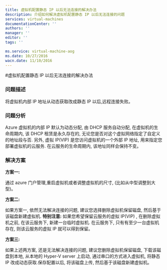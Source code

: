 ```yaml
---
title: 虚拟机配置静态 IP 以后无法连接的解决办法
description: 介绍如何解决虚拟机配置静态 IP 以后无法连接的问题
services: virtual-machines
documentationCenter: ''
authors: ''
manager: ''
editor: ''
tags: ''

ms.service: virtual-machine-aog
ms.date: 10/27/2016
wacn.date: 11/10/2016
---
```


#虚拟机配置静态 IP 以后无法连接的解决办法

### 问题描述

将虚拟机内部 IP 地址从动态获取改成静态 IP 以后,远程连接失败。

### 问题分析

Azure 虚拟机的内部 IP 默认为动态分配, 由 DHCP 服务自动分配, 在虚拟机的生命周期内, 该 DHCP 租赁是永久存在的, 无论您是否对这个虚拟网络指定了自定义的地址段与否.
另外, 虚拟 IP(VIP) 是您访问虚拟机的一个外部 IP 地址, 用来指定您部署虚拟机的云服务. 在云服务的生命周期内, 该地址同样会保持不变。

### 解决方案

**方案一:**

通过 azure 门户管理,重启虚拟机或者调整虚拟机的尺寸, (比如从中型调整到大型)。

**方案二:**

如果方案一, 依然无法解决连接的问题, 建议您选择删除虚拟机保留磁盘, 然后基于该磁盘新建虚拟机. **特别注意:** 如果您希望保留云服务的虚拟 IP(VIP) , 在删除虚拟机之前, 在该云服务下, 新建一台临时虚拟机. 在云服务下, 只有有至少一台虚拟机存在, 则该云服务的虚拟 IP 就可以得到保留。

**方案三:**

如果上述两方案, 还是无法解决连接的问题, 建议您删除虚拟机保留磁盘, 下载该磁盘到本地, 从本地的 Hyper-V server 上启动, 通过串口的方式进入虚拟机, 将静态 IP 改成动态获取.保存配置以后, 将该磁盘上传, 然后基于该磁盘新建虚拟机。
